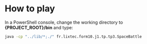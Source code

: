 # How to play
In a PowerShell console, change the working directory to **{PROJECT_ROOT}/bin** and type:
```sh
java -cp "../lib/*;./" fr.lixtec.form10.j1.tp.tp3.SpaceBattle
```